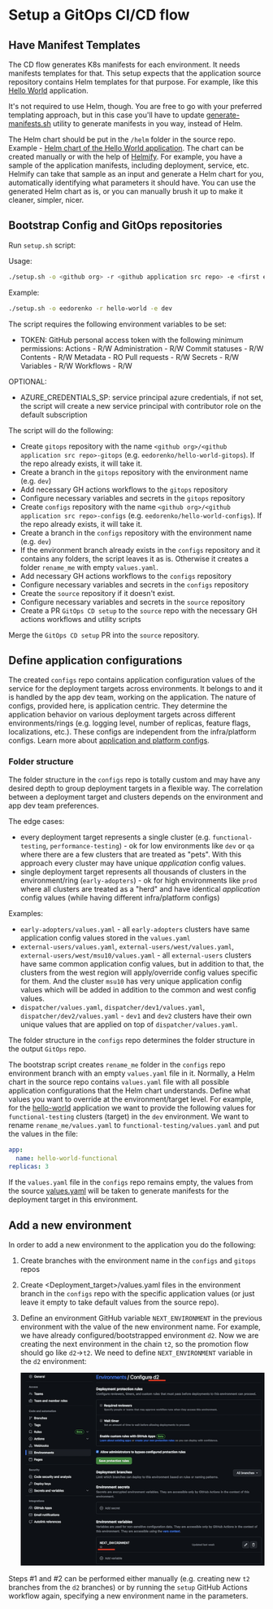 # Setup a GitOps CI/CD flow

## Have Manifest Templates

The CD flow generates K8s manifests for each environment. It needs manifests templates for that. This setup expects that the application source repository contains Helm templates for that purpose. For example, like this [Hello World](https://github.com/microsoft/kalypso-app-src/tree/main/helm) application.

It's not required to use Helm, though. You are free to go with your preferred templating approach, but in this case you'll have to update [generate-manifests.sh](../.github/workflows/templates/utils/generate-manifests.sh) utility to generate manifests in you way, instead of Helm.

The Helm chart should be put in the `/helm` folder in the source repo. Example - [Helm chart of the Hello World application](https://github.com/microsoft/kalypso-app-src/blob/main/helm/values.yaml). The chart can be created manually or with the help of [Helmify](https://github.com/arttor/helmify). For example, you have a sample of the application manifests, including deployment, service, etc. Helmify can take that sample as an input and generate a Helm chart for you, automatically identifying what parameters it should have. You can use the generated Helm chart as is, or you can manually brush it up to make it cleaner, simpler, nicer.

## Bootstrap Config and GitOps repositories

Run `setup.sh` script:

Usage:

```sh
./setup.sh -o <github org> -r <github application src repo> -e <first environment in chain>
```

Example:

```sh
./setup.sh -o eedorenko -r hello-world -e dev
```

The script requires the following environment variables to be set:

- TOKEN: GitHub personal access token with the following minimum permissions:
    Actions - R/W
    Administration - R/W
    Commit statuses - R/W
    Contents - R/W
    Metadata - RO
    Pull requests - R/W
    Secrets - R/W
    Variables - R/W
    Workflows - R/W

 OPTIONAL:

- AZURE_CREDENTIALS_SP: service principal azure credentials, if not set, the script will create a new service principal with contributor role on the default subscription

The script will do the following:

- Create `gitops` repository with the name `<github org>/<github application src repo>-gitops` (e.g. `eedorenko/hello-world-gitops`). If the repo already exists, it will take it.
- Create a branch in the `gitops` repository with the environment name (e.g. `dev`)
- Add necessary GH actions workflows to the `gitops` repository
- Configure necessary variables and secrets in the `gitops` repository  
- Create `configs` repository with the name `<github org>/<github application src repo>-configs` (e.g. `eedorenko/hello-world-configs`). If the repo already exists, it will take it.
- Create a branch in the `configs` repository with the environment name (e.g. `dev`)
- If the environment branch already exists in the `configs` repository and it contains any folders, the script leaves it as is. Otherwise it creates a folder `rename_me` with empty `values.yaml`.
- Add necessary GH actions workflows to the `configs` repository
- Configure necessary variables and secrets in the `configs` repository
- Create the `source` repository if it doesn't exist.
- Configure necessary variables and secrets in the `source` repository
- Create a PR `GitOps CD setup` to the `source` repo with the necessary GH actions workflows and utility scripts

Merge the `GitOps CD setup` PR into the `source` repository.

## Define application configurations

The created `configs` repo contains application configuration values of the service for the deployment targets across environments.
It belongs to and it is handled by the app dev team, working on the application. The nature of configs, provided here, is application centric. They determine the application behavior on various deployment targets across different environments/rings (e.g. logging level, number of replicas, feature flags, localizations, etc.). These configs are independent from the infra/platform configs. Learn more about [application and platform configs](https://learn.microsoft.com/azure/azure-arc/kubernetes/conceptual-workload-management#platform-configuration-concepts).

### Folder structure

The folder structure in the `configs` repo is totally custom and may have any desired depth to group deployment targets in a flexible way. The correlation between a deployment target and clusters depends on the environment and app dev team preferences.

The edge cases:

- every deployment target represents a single cluster (e.g. `functional-testing`, `performance-testing`) - ok for low environments like `dev` or `qa` where there are a few clusters that are treated as "pets". With this approach every cluster may have unique *application* config values.
- single deployment target represents all thousands of clusters in the environment/ring (`early-adopters`) - ok for high environments like `prod` where all clusters are treated as a "herd" and have identical *application* config values (while having different infra/platform configs)

Examples:

- `early-adopters/values.yaml` - all `early-adopters` clusters have same application config values stored in the `values.yaml`
- `external-users/values.yaml`, `external-users/west/values.yaml`, `external-users/west/msu10/values.yaml` - all `external-users` clusters have same common application config values, but in addition to that, the clusters from the west region will apply/override config values specific for them. And the cluster `msu10` has very unique application config values which will be added in addition to the common and west config values.  
- `dispatcher/values.yaml`, `dispatcher/dev1/values.yaml`, `dispatcher/dev2/values.yaml` - `dev1` and `dev2` clusters have their own unique values that are applied on top of `dispatcher/values.yaml`.

The folder structure in the `configs` repo determines the folder structure in the output `GitOps` repo.

The bootstrap script creates `rename_me` folder in the `configs` repo environment branch with an empty `values.yaml` file in it. Normally, a Helm chart in the source repo contains `values.yaml` file with all possible application configurations that the Helm chart understands. Define what values you want to override at the environment/target level. For example, for the [hello-world](https://github.com/microsoft/kalypso-app-src/blob/main/helm/values.yaml) application we want to provide the following values for `functional-testing` clusters (target) in the `dev` environment. We want to rename `rename_me/values.yaml` to `functional-testing/values.yaml` and put the values in the file:

```yaml
app:
  name: hello-world-functional
replicas: 3
```

If the `values.yaml` file in the `configs` repo remains empty, the values from the source [values.yaml](https://github.com/microsoft/kalypso-app-src/blob/main/helm/values.yaml) will be taken to generate manifests for the deployment target in this environment.  

## Add a new environment

In order to add a new environment to the application you do the following:

 1. Create branches with the environment name in the `configs` and `gitops` repos
 2. Create <Deployment_target>/values.yaml files in the environment branch in the `configs` repo with the specific application values (or just leave it empty to take default values from the source repo).
 3. Define an environment GitHub variable `NEXT_ENVIRONMENT` in the previous environment with the value of the new environment name.
    For example, we have already configured/bootstrapped environment `d2`. Now we are creating the next environment in the chain `t2`, so the promotion flow should go like `d2`->`t2`. We need to define `NEXT_ENVIRONMENT` variable in the `d2` environment:

    ![next-environment](../docs/images/next-environment.png)

Steps #1 and #2 can be performed either manually (e.g. creating new `t2` branches from the `d2` branches) or by running the `setup` GitHub Actions workflow again, specifying a new environment name in the parameters.
